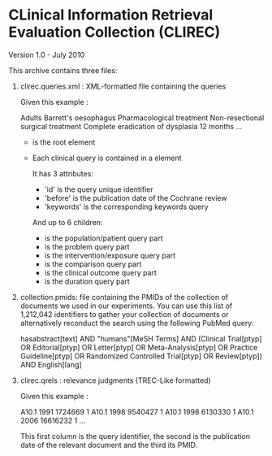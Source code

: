 # CLinical Information Retrieval Evaluation Collection (CLIREC)

Version 1.0 - July 2010

This archive contains three files:

1. clirec.queries.xml : XML-formatted file containing the queries

	Given this example :

	<queries>
	   <query id="1" before="20060901" keywords="Barrett's oesophagus treatment">
	      <pop>Adults</pop> 
	      <prob>Barrett's oesophagus</prob> 
	      <int>Pharmacological treatment</int>
	      <comp>Non-resectional surgical treatment</comp>
	      <out>Complete eradication of dysplasia</out>
	      <dur>12 months</dur>
	  </query>
		...
	</queries>

	* <queries> is the root element
	* Each clinical query is contained in a <query> element

	  It has 3 attributes:
		- 'id' is the query unique identifier
		- 'before' is the publication date of the Cochrane review
		- 'keywords' is the corresponding keywords query

	  And up to 6 children:
		- <pop> is the population/patient query part	
		- <prob> is the problem query part
		- <int> is the intervention/exposure query part
		- <comp> is the comparison query part
		- <out> is the clinical outcome query part
		- <dur> is the duration query part


2. collection.pmids: file containing the PMIDs of the collection of documents
	we used in our experiments. You can use this list of 1,212,042 identifiers to
	gather your collection of documents or alternatively reconduct the search 
	using the following PubMed query:

	hasabstract[text] AND "humans"[MeSH Terms] AND (Clinical Trial[ptyp] OR 
	Editorial[ptyp] OR Letter[ptyp] OR Meta-Analysis[ptyp] OR Practice 
	Guideline[ptyp] OR Randomized Controlled Trial[ptyp] OR Review[ptyp]) AND 
	English[lang]

3. clirec.qrels : relevance judgments (TREC-Like formatted)

	Given this example :

	A10.1 1991 1724669 1
	A10.1 1998 9540427 1
	A10.1 1998 6130330 1
	A10.1 2006 16616232 1
	...

	This first column is the query identifier, the second is the publication 
	date of the relevant document and the third its PMID.